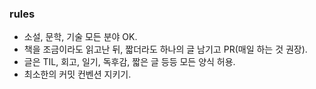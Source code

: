 ### rules

- 소설, 문학, 기술 모든 분야 OK.
- 책을 조금이라도 읽고난 뒤, 짧더라도 하나의 글 남기고 PR(매일 하는 것 권장).
- 글은 TIL, 회고, 일기, 독후감, 짧은 글 등등 모든 양식 허용.
- 최소한의 커밋 컨벤션 지키기.
